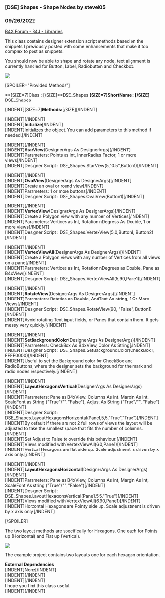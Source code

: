 ### [DSE] Shapes - Shape Nodes by stevel05
### 09/26/2022
[B4X Forum - B4J - Libraries](https://www.b4x.com/android/forum/threads/143132/)

This class contains designer extension script methods based on the snippets I previously posted with some enhancements that make it too complex to post as snippets.  
  
You should now be able to shape and rotate any node, text alignment is currently handled for Button, Label, Radiobutton and Checkbox.  
  

![](https://www.b4x.com/android/forum/attachments/134050)

  
  
[SPOILER="Provided Methods"]  
  
  
**[SIZE=7]Class : [/SIZE]**DSE\_Shapes **[SIZE=7]ShortName : [/SIZE]** DSE\_Shapes  
  
[INDENT][SIZE=7]**Methods:**[/SIZE][/INDENT]  
  
[INDENT][/INDENT]  
[INDENT]**Initialize**[/INDENT]  
[INDENT]Initializes the object. You can add parameters to this method if needed.[/INDENT]  
  
  
[INDENT][/INDENT]  
[INDENT]**StarView**(DesignerArgs As DesignerArgs)[/INDENT]  
[INDENT]Parameters: Points as int, InnerRadius Factor, 1 or more views[/INDENT]  
[INDENT]Designer Script : DSE\_Shapes.StarView(5,"0.5",Button1)[/INDENT]  
  
  
[INDENT][/INDENT]  
[INDENT]**OvalView**(DesignerArgs As DesignerArgs)[/INDENT]  
[INDENT]Create an oval or round view[/INDENT]  
[INDENT]Parameters: 1 or more buttons[/INDENT]  
[INDENT]Designer Script : DSE\_Shapes.OvalView(Button1)[/INDENT]  
  
  
[INDENT][/INDENT]  
[INDENT]**VertexView**(DesignerArgs As DesignerArgs)[/INDENT]  
[INDENT]Create a Polygon view with any number of Vertices[/INDENT]  
[INDENT]Parameters: Vertices as Int, RotationInDegress As Double, 1 or more views[/INDENT]  
[INDENT]Designer Script : DSE\_Shapes.VertexView(5,0,Button1, Button2)[/INDENT]  
  
  
[INDENT][/INDENT]  
[INDENT]**VertexViewAll**(DesignerArgs As DesignerArgs)[/INDENT]  
[INDENT]Create a Polygon views with any number of Vertices from all views on a pane[/INDENT]  
[INDENT]Parameters: Vertices as Int, RotationInDegrees as Double, Pane as B4xView[/INDENT]  
[INDENT]Designer Script : DSE\_Shapes.VertexViewAll(5,90,Pane1)[/INDENT]  
  
  
[INDENT][/INDENT]  
[INDENT]**RotateView**(DesignerArgs As DesignerArgs)[/INDENT]  
[INDENT]Parameters: Rotation as Double, AndText As string, 1 Or More Views[/INDENT]  
[INDENT]Designer Script : DSE\_Shapes.RotateView(90, "False", Button1)[/INDENT]  
[INDENT]Avoid rotating Text input fields, or Panes that contain them. It gets messy very quickly.[/INDENT]  
  
  
[INDENT][/INDENT]  
[INDENT]**SetBackgroundColor**(DesignerArgs As DesignerArgs)[/INDENT]  
[INDENT]Parameters: CheckBox As B4xView, Color As String[/INDENT]  
[INDENT]Designer Script : DSE\_Shapes.SetBackgroundColor(CheckBox1, FFFF0000)[/INDENT]  
[INDENT]Useful to set the Background color for CheckBox and RadioButtons, where the designer sets the background for the mark and radio nodes respectively.[/INDENT]  
  
  
[INDENT][/INDENT]  
[INDENT]**LayoutHexagonsVertical**(DesignerArgs As DesignerArgs)[/INDENT]  
[INDENT]Parameters: Pane as B4xView, Columns As int, Margin As int, ScaleFont as String ("True"/"", "False"), Adjust As String ("True"/"", "False")[/INDENT]  
[INDENT]Designer Script : DSE\_Shapes.LayoutHexagonsHorizontal(Pane1,5,5,"True","True")[/INDENT]  
[INDENT]By default if there are not 2 full rows of views the layout will be adjusted to take the smallest space that fits the number of columns.[/INDENT]  
[INDENT]Set Adjust to False to override this behaviour.[/INDENT]  
[INDENT]Views modified with VertexViewAll(6,0,Pane1)[/INDENT]  
[INDENT]Vertical Hexagons are flat side up. Scale adjustment is driven by x axis only.[/INDENT]  
  
  
[INDENT][/INDENT]  
[INDENT]**LayoutHexagonsHorizontal**(DesignerArgs As DesignerArgs)[/INDENT]  
[INDENT]Parameters: Pane as B4xView, Columns As int, Margin As int, ScaleFont As string ("True"/"", "False")[/INDENT]  
[INDENT]Designer Script : DSE\_Shapes.LayoutHexagonsVertical(Pane1,5,5,"True")[/INDENT]  
[INDENT]Views modified with VertexViewAll(6,90,Pane1)[/INDENT]  
[INDENT]Horzontal Hexagons are Pointy side up. Scale adjustment is driven by x axis only.[/INDENT]  
  
  
  
  
  
  
[/SPOILER]  
  
The two layout methods are specifically for Hexagons. One each for Points up (Horizontal) and Flat up (Vertical).  
  

![](https://www.b4x.com/android/forum/attachments/134048)

  
  
The example project contains two layouts one for each hexagon orientation.  
  
**External Dependencies**  
[INDENT]None[/INDENT]  
[INDENT][/INDENT]  
[INDENT][/INDENT]  
I hope you find this class useful.  
[INDENT][/INDENT]
